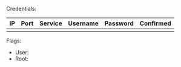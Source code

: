 Credentials:

| IP  | Port | Service | Username | Password | Confirmed |
| --- | ---- | ------- | -------- | -------- | --------- |
|     |      |         |          |          |           |

Flags:
- User: 
- Root: 